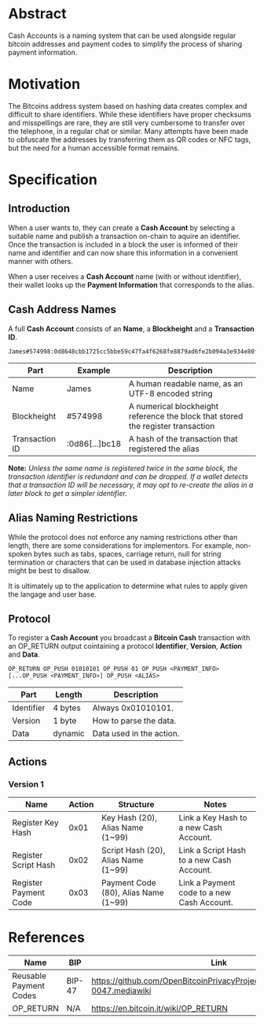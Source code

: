 # Abstract

Cash Accounts is a naming system that can be used alongside regular bitcoin addresses and payment codes to simplify the process of sharing payment information.


# Motivation

The Bitcoins address system based on hashing data creates complex and difficult to share identifiers. While these identifiers have proper checksums and misspellings are rare, they are still very cumbersome to transfer over the telephone, in a regular chat or similar. Many attempts have been made to obfuscate the addresses by transferring them as QR codes or NFC tags, but the need for a human accessible format remains.


# Specification

## Introduction

When a user wants to, they can create a **Cash Account** by selecting a suitable name and publish a transaction on-chain to aquire an identifier. Once the transaction is included in a block the user is informed of their name and identifier and can now share this information in a convenient manner with others.

When a user receives a **Cash Account** name (with or without identifier), their wallet looks up the **Payment Information** that corresponds to the alias.

## Cash Address Names

A full **Cash Account** consists of an **Name**, a **Blockheight** and a **Transaction ID**.

```
James#574998:0d8648cbb1725cc5bbe59c47fa4f6268fe8879ad6fe2b094a3e934e80f3abc18;
```

**Part** | **Example** | **Description**
--- | --- | ---
Name | James | A human readable name, as an UTF-8 encoded string
Blockheight | #574998 | A numerical blockheight reference the block that stored the register transaction
Transaction ID | :0d86[...]bc18 | A hash of the transaction that registered the alias

**Note:** *Unless the same name is registered twice in the same block, the transaction identifier is redundant and can be dropped. If a wallet detects that a transaction ID will be necessary, it may opt to re-create the alias in a later block to get a simpler identifier.*


## Alias Naming Restrictions

While the protocol does not enforce any naming restrictions other than length, there are some considerations for implementors. For example, non-spoken bytes such as tabs, spaces, carriage return, null for string termination or characters that can be used in database injection attacks might be best to disallow.

It is ultimately up to the application to determine what rules to apply given the langage and user base.


## Protocol 

To register a **Cash Account** you broadcast a **Bitcoin Cash** transaction with an OP_RETURN output cointaining a protocol **Identifier**, **Version**, **Action** and **Data**.

```
OP_RETURN OP_PUSH 01010101 OP_PUSH 01 OP_PUSH <PAYMENT_INFO> [...OP_PUSH <PAYMENT_INFO>] OP_PUSH <ALIAS>
```

**Part** | **Length** | **Description**
--- | --- | ---
Identifier | 4 bytes | Always 0x01010101.
Version | 1 byte | How to parse the data.
Data | dynamic | Data used in the action.

## Actions

### Version 1

**Name** | **Action** | **Structure** | **Notes**
--- | --- | --- | ---
Register Key Hash | 0x01 | Key Hash (20), Alias Name (1~99) | Link a Key Hash to a new Cash Account.
Register Script Hash | 0x02 | Script Hash (20), Alias Name (1~99) | Link a Script Hash to a new Cash Account.
Register Payment Code | 0x03 | Payment Code (80), Alias Name (1~99) | Link a Payment code to a new Cash Account.


# References

**Name** | **BIP** | **Link**
--- | --- | ---
Reusable Payment Codes | BIP-47 | https://github.com/OpenBitcoinPrivacyProject/bips/blob/master/bip-0047.mediawiki
OP_RETURN | N/A | https://en.bitcoin.it/wiki/OP_RETURN
